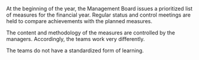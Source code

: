 At the beginning of the year, the Management Board issues a prioritized list of measures for the financial year. Regular status and control meetings are held to compare achievements with the planned measures.

The content and methodology of the measures are controlled by the managers. Accordingly, the teams work very differently.

The teams do not have a standardized form of learning.
